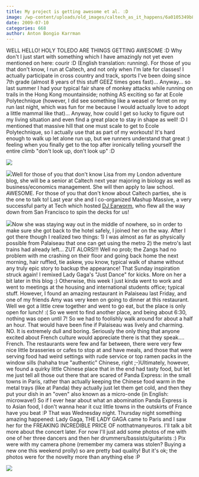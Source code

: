 ```yaml
---
title: My project is getting awesome et al. :D
image: /wp-content/uploads/old_images/caltech_as_it_happens/6a0105349b8251970b011570f4805c970c.png
date: 2009-07-10
categories: 668
author: Anton Bongio Karrman
---
```


WELL HELLO!
HOLY TOLEDO ARE THINGS GETTING AWESOME :D
Why don't I just start with something which I have amazingly not yet even mentioned on here: courir :D (English translation: running). For those of you that don't know, I run at Caltech, and not only when I'm late for classes! I actually participate in cross country and track, sports I've been doing since 7th grade (almost 8 years of this stuff GEEZ times goes fast)... Anyway... so last summer I had your typical fair share of monkey attacks while running on trails in the Hong Kong mountainside; nothing AS exciting so far at Ecole Polytechnique (however, I did see something like a weasel or ferret on my run last night, which was fun for me because I would actually love to adopt a little mammal like that)... 
Anyway, how could I get so lucky to figure out my living situation and even find a great place to stay in shape as well! :D I mentioned that massive hill that one must scale to get to Ecole Polytechnique, so I actually use that as part of my workouts! It's hard enough to walk up let alone run up, but we runners understand that great :) feeling when you finally get to the top after ironically telling yourself the entire climb "don't look up, don't look up" :D


![](/old_images/caltech_as_it_happens/6a0105349b8251970b011570f4714a970c.jpg)

![](/old_images/caltech_as_it_happens/6a0105349b8251970b011570f48a9e970c.jpg)Well for those of you that don't know Lisa from my London adventure blog, she will be a senior at Caltech next year majoring in biology as well as business/economics management. She will then apply to law school. AWESOME. For those of you that don't know about Caltech parties, she is the one to talk to! Last year she and I co-organized Mashup Massive, a very successful party at Tech which hosted [DJ Earworm](https://www.djearworm.com/), who flew all the way down from San Francisco to spin the decks for us!

![](/old_images/caltech_as_it_happens/6a0105349b8251970b011571e94688970b.jpg)Now she was staying way out in the middle of nowhere, so in order to make sure she got back to the hotel safely, I joined her on the way. After I got there though I realized two things: 1) I was almost as far as physically possible from Palaiseau that one can get using the metro 2) the metro's last trains had already left... ZUT ALORS!!! Well no prob; the Zangs had no problem with me crashing on their floor and going back home the next morning, hair ruffled, tie askew, you know, typical walk of shame without any truly epic story to backup the appearance!
That Sunday inspiration struck again! I remixed Lady Gaga's "Just Dance" for kicks. More on her a bit later in this blog :)
Otherwise, this week I just kinda went to work and went to meetings at the housing and international students office; typical stuff. However, I found an amazing restaurant in Palaiseau last Friday, and one of my friends Amy was very keen on going to dinner at this restaurant. Well we got a little crew together and went to go eat, but the place is only open for lunch! :( So we went to find another place, and being about 6:30, nothing was open until 7! So we had to foolishly walk around for about a half an hour. That would have been fine if Palaiseau was lively and charming. NO. It is extremely dull and boring. Seriously the only thing that anyone excited about French culture would appreciate there is that they speak.... French. The restaurants were few and far between, there were very few nice little brasseries or cafes to stop at and have meals, and those that were serving food had weird settings with rude service or top ramen packs in the window sills (hahaha true "authentic" Chinese, right ;-)Ultimately, however, we found a quirky little Chinese place that in the end had tasty food, but let me just tell all those out there that are scared of Panda Express: in the small towns in Paris, rather than actually keeping the Chinese food warm in the metal trays (like at Panda) they actually just let them get cold, and then they put your dish in an "oven" also known as a micro-onde (in English: microwave!) So if I ever hear about what an abomination Panda Express is to Asian food, I don't wanna hear it cuz little towns in the outskirts of France have you beat :P
That was Wednesday night. Thursday night something amazing happened: Lady Gaga, THE LADY GAGA came to Paris and I saw her for the FREAKING INCREDIBLE PRICE OF notthatmanyeuros. I'll talk a bit more about the concert later. For now I'll just add some photos of me with one of her three dancers and then her drummers/bassists/guitarists :) Pix were with my camera phone (remember my camera was stolen? Buying a new one this weekend prolly) so are pretty bad quality! But it's ok; the photos were for the novelty more than anything else :P

![](/old_images/caltech_as_it_happens/6a0105349b8251970b011571e955b8970b.jpg)
